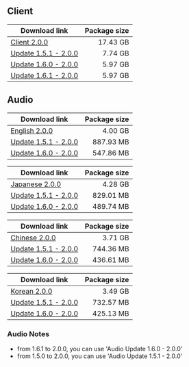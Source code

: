 ## Client

| Download link | Package size |
| ------------- | ------------:|
| [Client 2.0.0](https://autopatchhk.yuanshen.com/client_app/pc_mihoyo/20210721_3a3ca8dfe8b26ea2/GenshinImpact_2.0.0.zip) | 17.43 GB |
| [Update 1.5.1 - 2.0.0](https://autopatchhk.yuanshen.com/client_app/update/hk4e_global/10/game_1.5.1_2.0.0_diff_iQmNhMF0VAqnUTb1.zip) | 7.74 GB |
| [Update 1.6.0 - 2.0.0](https://autopatchhk.yuanshen.com/client_app/update/hk4e_global/10/game_1.6.0_2.0.0_diff_NmOQGgYFcB60KLzk.zip) | 5.97 GB |
| [Update 1.6.1 - 2.0.0](https://autopatchhk.yuanshen.com/client_app/update/hk4e_global/10/game_1.6.1_2.0.0_diff_GLrkVi02eEIJHmoZ.zip) | 5.97 GB |


## Audio

| Download link | Package size |
| ------------- | ------------:|
| [English 2.0.0](https://autopatchhk.yuanshen.com/client_app/pc_mihoyo/20210721_3a3ca8dfe8b26ea2/Audio_English(US)_2.0.0.zip) | 4.00 GB |
| [Update 1.5.1 - 2.0.0](https://autopatchhk.yuanshen.com/client_app/update/hk4e_global/10/en-us_1.5.1_2.0.0_diff_wTH9VsqD5lnWkjAa.zip) | 887.93 MB |
| [Update 1.6.0 - 2.0.0](https://autopatchhk.yuanshen.com/client_app/update/hk4e_global/10/en-us_1.6.0_2.0.0_diff_F9KsGgq5duEzpVi2.zip) | 547.86 MB |

| Download link | Package size |
| ------------- | ------------:|
| [Japanese 2.0.0](https://autopatchhk.yuanshen.com/client_app/pc_mihoyo/20210721_3a3ca8dfe8b26ea2/Audio_Japanese_2.0.0.zip) | 4.28 GB |
| [Update 1.5.1 - 2.0.0](https://autopatchhk.yuanshen.com/client_app/update/hk4e_global/10/ja-jp_1.5.1_2.0.0_diff_fZTRde6j4YOgCwDU.zip) | 829.01 MB |
| [Update 1.6.0 - 2.0.0](https://autopatchhk.yuanshen.com/client_app/update/hk4e_global/10/ja-jp_1.6.0_2.0.0_diff_bGKRLxOIFYU740nT.zip) | 489.74 MB |

| Download link | Package size |
| ------------- | ------------:|
| [Chinese 2.0.0](https://autopatchhk.yuanshen.com/client_app/pc_mihoyo/20210721_3a3ca8dfe8b26ea2/Audio_Chinese_2.0.0.zip) | 3.71 GB |
| [Update 1.5.1 - 2.0.0](https://autopatchhk.yuanshen.com/client_app/update/hk4e_global/10/zh-cn_1.5.1_2.0.0_diff_VlbG3H7j5FnDyZPQ.zip) | 744.36 MB |
| [Update 1.6.0 - 2.0.0](https://autopatchhk.yuanshen.com/client_app/update/hk4e_global/10/zh-cn_1.6.0_2.0.0_diff_w4oOYzASepP9Rlc0.zip) | 436.61 MB |

| Download link | Package size |
| ------------- | ------------:|
| [Korean 2.0.0](https://autopatchhk.yuanshen.com/client_app/pc_mihoyo/20210721_3a3ca8dfe8b26ea2/Audio_Korean_2.0.0.zip) | 3.49 GB |
| [Update 1.5.1 - 2.0.0](https://autopatchhk.yuanshen.com/client_app/update/hk4e_global/10/ko-kr_1.5.1_2.0.0_diff_wjn7rFZKqz0Eux3o.zip) | 732.57 MB |
| [Update 1.6.0 - 2.0.0](https://autopatchhk.yuanshen.com/client_app/update/hk4e_global/10/ko-kr_1.6.0_2.0.0_diff_VoMeKwuyAZ1jRItk.zip) | 425.13 MB |

### Audio Notes
- from 1.6.1 to 2.0.0, you can use 'Audio Update 1.6.0 - 2.0.0'
- from 1.5.0 to 2.0.0, you can use 'Audio Update 1.5.1 - 2.0.0'
